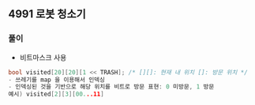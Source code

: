 ## 4991 로봇 청소기

### 풀이
- 비트마스크 사용
```c++
bool visited[20][20][1 << TRASH]; /* [][]: 현재 내 위치 []: 방문 위치 */
- 쓰레기를 map 을 이용해서 인덱싱
- 인덱싱된 것을 기반으로 해당 위치를 비트로 방문 표현: 0 미방문, 1 방문
예시) visited[2][3][00...11] 
```